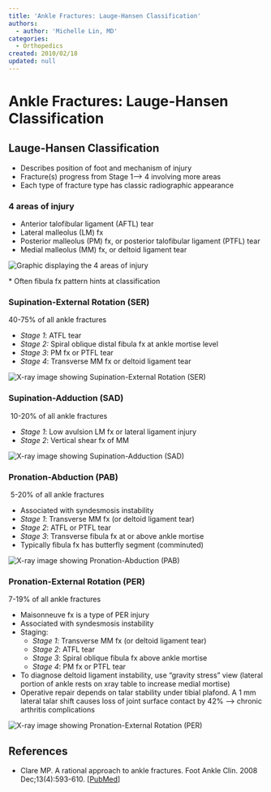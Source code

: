 ```yaml
---
title: 'Ankle Fractures: Lauge-Hansen Classification'
authors:
  - author: 'Michelle Lin, MD'
categories:
  - Orthopedics
created: 2010/02/18
updated: null
---
```


# Ankle Fractures: Lauge-Hansen Classification

## Lauge-Hansen Classification

- Describes position of foot and mechanism of injury
- Fracture(s) progress from Stage 1--> 4 involving more areas
- Each type of fracture type has classic radiographic appearance

### 4 areas of injury

- Anterior talofibular ligament (AFTL) tear
- Lateral malleolus (LM) fx
- Posterior malleolus (PM) fx, or posterior talofibular ligament (PTFL) tear
- Medial malleolus (MM) fx, or deltoid ligament tear

![Graphic displaying the 4 areas of injury](media/ankle-fxs-lauge-hansen_image-1.png)

\* Often fibula fx pattern hints at classification 

### Supination-External Rotation (SER) 

40-75% of all ankle fractures 

- _Stage 1_: ATFL tear
- _Stage 2:_ Spiral oblique distal fibula fx at ankle mortise level 
- _Stage 3_: PM fx or PTFL tear
- _Stage 4_: Transverse MM fx or deltoid ligament tear

![X-ray image showing Supination-External Rotation (SER)](media/ankle-fxs-lauge-hansen_image-2.png)

### Supination-Adduction (SAD) 

 10-20% of all ankle fractures 

- _Stage 1_: Low avulsion LM fx or lateral ligament injury
- _Stage 2_: Vertical shear fx of MM

![X-ray image showing Supination-Adduction (SAD)](media/ankle-fxs-lauge-hansen_image-3.png)

### Pronation-Abduction (PAB)

 5-20% of all ankle fractures

- Associated with syndesmosis instability
- _Stage 1_: Transverse MM fx (or deltoid ligament tear) 
- _Stage 2_: ATFL or PTFL tear
- _Stage 3_: Transverse fibula fx at or above ankle mortise
- Typically fibula fx has butterfly segment (comminuted)

![X-ray image showing Pronation-Abduction (PAB)](media/ankle-fxs-lauge-hansen_image-4.png)

### Pronation-External Rotation (PER) 

7-19% of all ankle fractures 

- Maisonneuve fx is a type of PER injury
- Associated with syndesmosis instability
- Staging:
  - _Stage 1_: Transverse MM fx (or deltoid ligament tear) 
  - _Stage 2_: ATFL tear
  - _Stage 3_: Spiral oblique fibula fx above ankle mortise 
  - _Stage 4_: PM fx or PTFL tear
- To diagnose deltoid ligament instability, use “gravity stress” view (lateral portion of ankle rests on xray table to increase medial mortise)
- Operative repair depends on talar stability under tibial plafond. A 1 mm lateral talar shift causes loss of joint surface contact by 42% --> chronic arthritis complications 

![X-ray image showing Pronation-External Rotation (PER)](media/ankle-fxs-lauge-hansen_image-5.png)

## References

- Clare MP. A rational approach to ankle fractures. Foot Ankle Clin. 2008 Dec;13(4):593-610. [[PubMed](https://www.ncbi.nlm.nih.gov/pubmed/19013398)]
